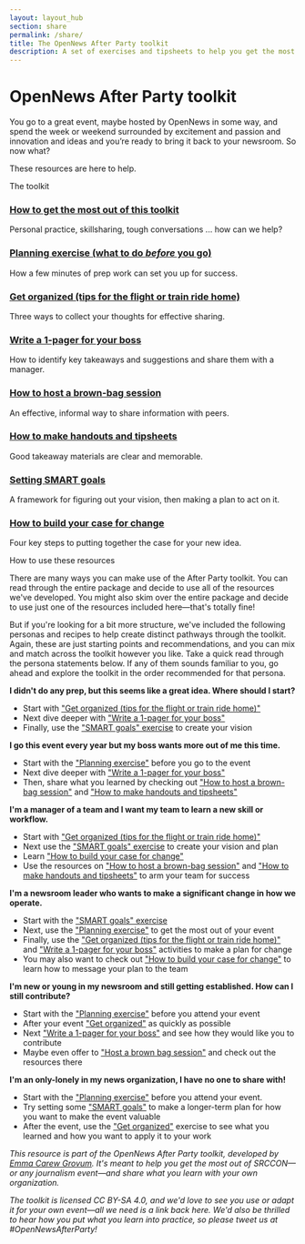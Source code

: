 ```yaml
---
layout: layout_hub
section: share
permalink: /share/
title: The OpenNews After Party toolkit
description: A set of exercises and tipsheets to help you get the most out of a journalism event, then share what you learned when you get back home.
---
```


# OpenNews After Party toolkit

You go to a great event, maybe hosted by OpenNews in some way, and spend the week or weekend surrounded by excitement and passion and innovation and ideas and you’re ready to bring it back to your newsroom. So now what?

These resources are here to help.

<div id="toolkit" class="page-divider"><span>The toolkit</span></div>

### [How to get the most out of this toolkit](/share/introduction)
Personal practice, skillsharing, tough conversations ... how can we help?

### [Planning exercise (what to do _before_ you go)](/share/planning-exercise)
How a few minutes of prep work can set you up for success.

### [Get organized (tips for the flight or train ride home)](/share/get-organized)
Three ways to collect your thoughts for effective sharing.

### [Write a 1-pager for your boss](/share/one-pager)
How to identify key takeaways and suggestions and share them with a manager.

### [How to host a brown-bag session](/share/brown-bag-session)
An effective, informal way to share information with peers.

### [How to make handouts and tipsheets](/share/handouts-tipsheets)
Good takeaway materials are clear and memorable.

### [Setting SMART goals](/share/smart-goals)
A framework for figuring out your vision, then making a plan to act on it.

### [How to build your case for change](/share/case-for-change)
Four key steps to putting together the case for your new idea.

<div id="using-this-toolkit" class="page-divider"><span>How to use these resources</span></div>

There are many ways you can make use of the After Party toolkit. You can read through the entire package and decide to use all of the resources we've developed. You might also skim over the entire package and decide to use just one of the resources included here—that's totally fine!

But if you're looking for a bit more structure, we've included the following personas and recipes to help create distinct pathways through the toolkit. Again, these are just starting points and recommendations, and you can mix and match across the toolkit however you like. Take a quick read through the persona statements below. If any of them sounds familiar to you, go ahead and explore the toolkit in the order recommended for that persona.

**I didn't do any prep, but this seems like a great idea. Where should I start?**

* Start with ["Get organized (tips for the flight or train ride home)"](/share/get-organized)
* Next dive deeper with ["Write a 1-pager for your boss"](/share/one-pager)
* Finally, use the ["SMART goals" exercise](/share/smart-goals) to create your vision

**I go this event every year but my boss wants more out of me this time.**

* Start with the ["Planning exercise"](/share/planning-exercise) before you go to the event
* Next dive deeper with ["Write a 1-pager for your boss"](/share/one-pager)
* Then, share what you learned by checking out ["How to host a brown-bag session"](/share/brown-bag-session) and ["How to make handouts and tipsheets"](/share/handouts-tipsheets)

**I'm a manager of a team and I want my team to learn a new skill or workflow.**

* Start with ["Get organized (tips for the flight or train ride home)"](/share/get-organized)
* Next use the ["SMART goals" exercise](/share/smart-goals) to create your vision and plan
* Learn ["How to build your case for change"](/share/case-for-change)
* Use the resources on ["How to host a brown-bag session"](/share/brown-bag-session) and ["How to make handouts and tipsheets"](/share/handouts-tipsheets) to arm your team for success

**I'm a newsroom leader who wants to make a significant change in how we operate.**

* Start with the ["SMART goals" exercise](/share/smart-goals)
* Next, use the ["Planning exercise"](/share/planning-exercise) to get the most out of your event
* Finally, use the ["Get organized (tips for the flight or train ride home)"](/share/get-organized) and ["Write a 1-pager for your boss"](/share/one-pager) activities to make a plan for change
* You may also want to check out ["How to build your case for change"](/share/case-for-change) to learn how to message your plan to the team

**I'm new or young in my newsroom and still getting established. How can I still contribute?**

* Start with the ["Planning exercise"](/share/planning-exercise) before you attend your event
* After your event ["Get organized"](/share/get-organized) as quickly as possible
* Next ["Write a 1-pager for your boss"](/share/one-pager) and see how they would like you to contribute
* Maybe even offer to ["Host a brown bag session"](/share/brown-bag-session) and check out the resources there

**I'm an only-lonely in my news organization, I have no one to share with!**

* Start with the ["Planning exercise"](/share/planning-exercise) before you attend your event.
* Try setting some ["SMART goals"](/share/smart-goals) to make a longer-term plan for how you want to make the event valuable
* After the event, use the ["Get organized"](/share/get-organized) exercise to see what you learned and how you want to apply it to your work

_This resource is part of the OpenNews After Party toolkit, developed by [Emma Carew Grovum](https://twitter.com/emmacarew). It's meant to help you get the most out of SRCCON—or any journalism event—and share what you learn with your own organization._

_The toolkit is licensed CC BY-SA 4.0, and we'd love to see you use or adapt it for your own event—all we need is a link back here. We'd also be thrilled to hear how you put what you learn into practice, so please tweet us at #OpenNewsAfterParty!_
